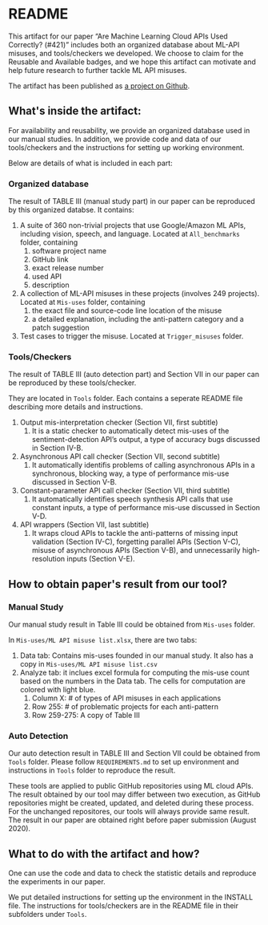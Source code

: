 # README

This artifact for our paper “Are Machine Learning Cloud APIs Used Correctly? (#421)” includes both an organized database about ML-API misuses, and tools/checkers we developed. We choose to claim for the Reusable and Available badges, and we hope this artifact can motivate and help future research to further tackle ML API misuses.

The artifact has been published as [a project on Github](https://github.com/mlapistudy/ICSE2021_421).

## What's inside the artifact:

For availability and reusability, we provide an organized database used in our manual studies. In addition, we provide code and data of our tools/checkers and the instructions for setting up working environment.

Below are details of what is included in each part:

### Organized database

The result of TABLE III (manual study part) in our paper can be reproduced by this organized databse. It contains:

1. A suite of 360 non-trivial projects that use Google/Amazon ML APIs, including vision, speech, and language. Located at `All_benchmarks` folder, containing
   1. software project name
   2. GitHub link
   3. exact release number
   4. used API
   5. description
2. A collection of ML-API misuses in these projects (involves 249 projects). Located at `Mis-uses` folder, containing
   1. the exact file and source-code line location of the misuse 
   2. a detailed explanation, including the anti-pattern category and a patch suggestion
3. Test cases to trigger the misuse. Located at `Trigger_misuses` folder.

### Tools/Checkers

The result of TABLE III (auto detection part) and Section VII in our paper can be reproduced by these tools/checker.

They are located in `Tools` folder. Each contains a seperate README file describing more details and instructions.

1. Output mis-interpretation checker (Section VII, first subtitle)
   1. It is a static checker to automatically detect mis-uses of the sentiment-detection API’s output, a type of accuracy bugs discussed in Section IV-B.
2. Asynchronous API call checker (Section VII, second subtitle)
   1. It automatically identifis problems of calling asynchronous APIs in a synchronous, blocking way, a type of performance mis-use discussed in Section V-B.
3. Constant-parameter API call checker (Section VII, third subtitle)
   1. It automatically identifies speech synthesis API calls that use constant inputs, a type of performance mis-use discussed in Section V-D.
4. API wrappers (Section VII, last subtitle)
   1. It wraps cloud APIs to tackle the anti-patterns of missing input validation (Section IV-C), forgetting parallel APIs (Section V-C), misuse of asynchronous APIs (Section V-B), and unnecessarily high-resolution inputs (Section V-E).



## How to obtain paper's result from our tool?

### Manual Study

Our manual study result in Table III could be obtained from `Mis-uses` folder.

In `Mis-uses/ML API misuse list.xlsx`, there are two tabs:

1. Data tab: Contains mis-uses founded in our manual study. It also has a copy in `Mis-uses/ML API misuse list.csv`
2. Analyze tab: it inclues excel formula for computing the mis-use count based on the numbers in the Data tab. The cells for computation are colored with light blue.
   1. Column X: # of types of API misuses in each applications
   2. Row 255: # of problematic projects for each anti-pattern
   3. Row 259-275: A copy of Table III

### Auto Detection

Our auto detection result in TABLE III and Section VII could be obtained from `Tools` folder. Please follow `REQUIREMENTS.md` to set up environment and instructions in  `Tools` folder to reproduce the result.

These tools are applied to public GitHub repositories using ML cloud APIs. The result obtained by our tool may differ between two execution, as GitHub repositories might be created, updated, and deleted during these process. For the unchanged repositores, our tools will always provide same result. The result in our paper are obtained right before paper submission (August 2020). 



## What to do with the artifact and how?

One can use the code and data to check the statistic details and reproduce the experiments in our paper.

We put detailed instructions for setting up the environment in the INSTALL file. The instructions for tools/checkers are in the README file in their subfolders under `Tools`.
